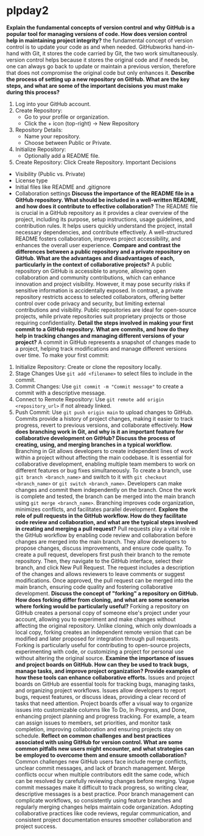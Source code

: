 # plpday2
**Explain the fundamental concepts of version control and why GitHub is a popular tool for managing versions of code. How does version control help in maintaining project integrity?**
the fundamental concept of version control is to update your code as and when needed. GitHubworks hand-in-hand with Git, it stores the code carried by Git, the two work simultaneously. version control helps because it stores the original code and if needs be, one can always go back to update or maintain a previous version, therefore that does not compromise the original code but only enhances it.
**Describe the process of setting up a new repository on GitHub. What are the key steps, and what are some of the important decisions you must make during this process?**
1. Log into your GitHub account.
2. Create Repository: 
   - Go to your profile or organization.
   - Click the + icon (top-right) → New Repository
3. Repository Details:
   - Name your repository.
   - Choose between Public or Private.
4. Initialize Repository:
   - Optionally add a README file.
5. Create Repository: Click Create Repository.
Important Decisions
- Visibility (Public vs. Private)
- License type
- Initial files like README and .gitignore
- Collaboration settings
**Discuss the importance of the README file in a GitHub repository. What should be included in a well-written README, and how does it contribute to effective collaboration?**
The README file is crucial in a GitHub repository as it provides a clear overview of the project, including its purpose, setup instructions, usage guidelines, and contribution rules. It helps users quickly understand the project, install necessary dependencies, and contribute effectively. A well-structured README fosters collaboration, improves project accessibility, and enhances the overall user experience.
**Compare and contrast the differences between a public repository and a private repository on GitHub. What are the advantages and disadvantages of each, particularly in the context of collaborative projects?**
A public repository on GitHub is accessible to anyone, allowing open collaboration and community contributions, which can enhance innovation and project visibility. However, it may pose security risks if sensitive information is accidentally exposed. In contrast, a private repository restricts access to selected collaborators, offering better control over code privacy and security, but limiting external contributions and visibility. Public repositories are ideal for open-source projects, while private repositories suit proprietary projects or those requiring confidentiality.
**Detail the steps involved in making your first commit to a GitHub repository. What are commits, and how do they help in tracking changes and managing different versions of your project?**
A commit in GitHub represents a snapshot of changes made to a project, helping track modifications and manage different versions over time. To make your first commit: 
1. Initialize Repository: Create or clone the repository locally.
2. Stage Changes Use `git add <filename>` to select files to include in the commit.
3. Commit Changes: Use `git commit -m "Commit message"` to create a commit with a descriptive message.
4. Connect to Remote Repository: Use `git remote add origin <repository_url>` if not already linked.
5. Push Commit: Use `git push origin main` to upload changes to GitHub.
Commits provide a history of project changes, making it easier to track progress, revert to previous versions, and collaborate effectively.
**How does branching work in Git, and why is it an important feature for collaborative development on GitHub? Discuss the process of creating, using, and merging branches in a typical workflow.**
Branching in Git allows developers to create independent lines of work within a project without affecting the main codebase. It is essential for collaborative development, enabling multiple team members to work on different features or bug fixes simultaneously. 
To create a branch, use `git branch <branch_name>` and switch to it with `git checkout <branch_name>` or `git switch <branch_name>`. Developers can make changes and commit them independently on the branch. Once the work is complete and tested, the branch can be merged into the main branch using `git merge <branch_name>`. Branching improves code organization, minimizes conflicts, and facilitates parallel development.
**Explore the role of pull requests in the GitHub workflow. How do they facilitate code review and collaboration, and what are the typical steps involved in creating and merging a pull request?**
Pull requests play a vital role in the GitHub workflow by enabling code review and collaboration before changes are merged into the main branch. They allow developers to propose changes, discuss improvements, and ensure code quality. To create a pull request, developers first push their branch to the remote repository. Then, they navigate to the GitHub interface, select their branch, and click New Pull Request. The request includes a description of the changes and allows reviewers to leave comments or suggest modifications. Once approved, the pull request can be merged into the main branch, ensuring code quality and fostering collaborative development.
**Discuss the concept of "forking" a repository on GitHub. How does forking differ from cloning, and what are some scenarios where forking would be particularly useful?**
Forking a repository on GitHub creates a personal copy of someone else's project under your account, allowing you to experiment and make changes without affecting the original repository. Unlike cloning, which only downloads a local copy, forking creates an independent remote version that can be modified and later proposed for integration through pull requests. Forking is particularly useful for contributing to open-source projects, experimenting with code, or customizing a project for personal use without altering the original source.
**Examine the importance of issues and project boards on GitHub. How can they be used to track bugs, manage tasks, and improve project organization? Provide examples of how these tools can enhance collaborative efforts.**
Issues and project boards on GitHub are essential tools for tracking bugs, managing tasks, and organizing project workflows. Issues allow developers to report bugs, request features, or discuss ideas, providing a clear record of tasks that need attention. Project boards offer a visual way to organize issues into customizable columns like To Do, In Progress, and Done, enhancing project planning and progress tracking. For example, a team can assign issues to members, set priorities, and monitor task completion, improving collaboration and ensuring projects stay on schedule.
**Reflect on common challenges and best practices associated with using GitHub for version control. What are some common pitfalls new users might encounter, and what strategies can be employed to overcome them and ensure smooth collaboration?**
Common challenges new GitHub users face include merge conflicts, unclear commit messages, and lack of branch management. Merge conflicts occur when multiple contributors edit the same code, which can be resolved by carefully reviewing changes before merging. Vague commit messages make it difficult to track progress, so writing clear, descriptive messages is a best practice. Poor branch management can complicate workflows, so consistently using feature branches and regularly merging changes helps maintain code organization. Adopting collaborative practices like code reviews, regular communication, and consistent project documentation ensures smoother collaboration and project success.
